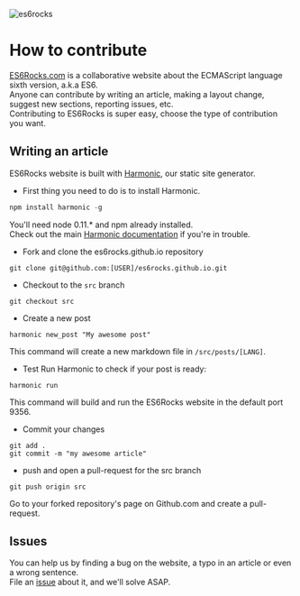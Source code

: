 ![es6rocks](https://raw.githubusercontent.com/es6rocks/es6rocks.github.io/master/images/es6rocks.png)

# How to contribute
[ES6Rocks.com](http://es6rocks.com/) is a collaborative website about the ECMAScript language sixth version, a.k.a ES6.  
Anyone can contribute by writing an article, making a layout change, suggest new sections, reporting issues, etc.  
Contributing to ES6Rocks is super easy, choose the type of contribution you want.  

## Writing an article
ES6Rocks website is built with [Harmonic](https://github.com/es6rocks/harmonic/), our static site generator.
- First thing you need to do is to install Harmonic.
```javascript
npm install harmonic -g
```
You'll need node 0.11.* and npm already installed.  
Check out the main [Harmonic documentation](https://github.com/es6rocks/harmonic/) if you're in trouble.  

- Fork and clone the es6rocks.github.io repository
```shell
git clone git@github.com:[USER]/es6rocks.github.io.git
```

- Checkout to the `src` branch
```shell
git checkout src
```

- Create a new post
```shell
harmonic new_post "My awesome post"
```
This command will create a new markdown file in `/src/posts/[LANG]`.  

- Test
Run Harmonic to check if your post is ready:
```shell
harmonic run
```
This command will build and run the ES6Rocks website in the default port 9356.

- Commit your changes
```shell
git add .
git commit -m "my awesome article"
```

- push and open a pull-request for the src branch
```shell
git push origin src
```
Go to your forked repository's page on Github.com and create a pull-request.

## Issues
You can help us by finding a bug on the website, a typo in an article or even a wrong sentence.  
File an [issue](https://github.com/es6rocks/es6rocks.github.io/issues) about it, and we'll solve ASAP.
